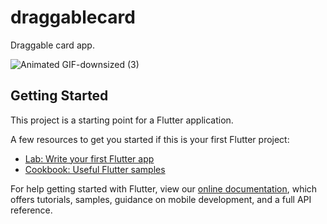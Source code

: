 # draggablecard

Draggable card app.

![Animated GIF-downsized (3)](https://user-images.githubusercontent.com/53788311/80296184-bbed2c80-87b3-11ea-9f2e-431d27e22767.gif)


## Getting Started

This project is a starting point for a Flutter application.

A few resources to get you started if this is your first Flutter project:

- [Lab: Write your first Flutter app](https://flutter.dev/docs/get-started/codelab)
- [Cookbook: Useful Flutter samples](https://flutter.dev/docs/cookbook)

For help getting started with Flutter, view our
[online documentation](https://flutter.dev/docs), which offers tutorials,
samples, guidance on mobile development, and a full API reference.
